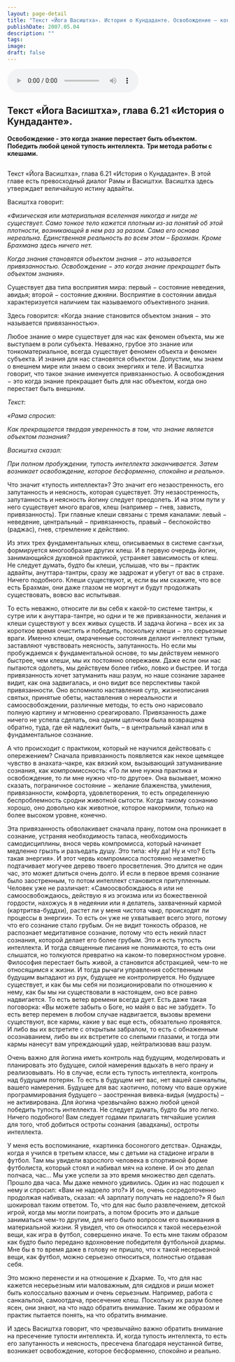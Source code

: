 ```yaml
---
layout: page-detail
title: "Текст «Йога Васиштха». История о Кундаданте. Освобождение — когда знание перестает быть объектом"
publishDate: 2007.05.04
description: ""
tags:
image:
draft: false
---
```


<audio title="2007.05.04 - Текст «Йога Васиштха». История о Кундаданте. Освобождение — когда знание перестает быть объектом.mp3" src="https://filer-api.advayta.org/v1.0/public/files/73258" controls=""></audio>

## 
## **Текст «Йога Васиштха», глава 6.21 «История о Кундаданте».**  
**Освобождение - это когда знание перестает быть объектом.**  
**Победить любой ценой тупость интеллекта.** **Три метода работы с клешами.**

##   
Текст «Йога Васиштха», глава 6.21 «История о Кундаданте». В этой главе есть превосходный диалог Рамы и Васиштхи. Васиштха здесь утверждает величайшую истину адвайты. 

  
 Васиштха говорит:

_«Физическая или материальная вселенная никогда и нигде не существует. Само тонкое тело кажется плотным из-за понятий об этой плотности, возникающей в нем раз за разом. Сама его основа нереальна. Единственная реальность во всем этом – Брахман. Кроме Брахмана здесь ничего нет._ 

 _Когда знания становятся объектом знания − это называется привязанностью. Освобождение − это когда знание прекращает быть объектом знания»._ 

  
 Существует два типа восприятия мира: первый − состояние неведения, авидья; второй − состояние джняни. Восприятие в состоянии авидья характеризуется наличием так называемого объективного знания.

 Здесь говорится: «Когда знание становится объектом знания − это называется привязанностью».

 Любое знание о мире существует для нас как феномен объекта, мы же выступаем в роли субъекта. Неважно, грубое это знание или тонкоматериальное, всегда существует феномен объекта и феномен субъекта. И знания для нас становятся объектом. Допустим, мы знаем о внешнем мире или знаем о своих энергиях и теле. И Васиштха говорит, что такое знание именуется привязанностью. А освобождения − это когда знание прекращает быть для нас объектом, когда оно перестает быть внешним.

  
_Текст:_ 

 _«Рама спросил:_ 

 _Как прекращается твердая уверенность в том, что знание является объектом познания?_ 

 _Васиштха сказал:_ 

 _При полном пробуждении, тупость интеллекта заканчивается. Затем возникает освобождение, которое бесформенно, спокойно и реально»._ 

  
 Что значит «тупость интеллекта»? Это значит его незаостренность, его запутанность и неясность, которая существует. Эту незаостренность, запутанность и неясность йогину следует преодолеть. И на этом пути у него существует много врагов, клеш (например − гнев, зависть, привязанность). Три главные клеши связаны с тремя каналами: левый − неведение, центральный − привязанность, правый − беспокойство (раджас), гнев, стремление к действию.

 Из этих трех фундаментальных клеш, описываемых в системе сангхьи, формируется многообразие других клеш. И в первую очередь йогин, занимающийся духовной практикой, устраняет зависимость от клеш. Не следует думать, будто бы клеши, услышав, что вы – практик адвайты, ануттара-тантры, сразу же задрожат и убегут от вас в страхе. Ничего подобного. Клеши существуют, и, если вы им скажите, что все есть Брахман, они даже глазом не моргнут и будут продолжать существовать, вовсю вас испытывая.

 То есть неважно, относите ли вы себя к какой-то системе тантры, к сутре или к ануттара-тантре, но одни и те же привязанности, желания и клеши существуют у всех живых существ. И задача йогина – всех их за короткое время очистить и победить, поскольку клеши − это серьезные враги. Именно клеши, омраченные состояния делают интеллект тупым, заставляют чувствовать неясность, запутанность. Но если мы пробуждаемся к фундаментальной основе, то мы действуем немного быстрее, чем клеши, мы их постоянно опережаем. Даже если они нас пытаются одолеть, мы действуем более гибко, ловко и быстрее. И тогда привязанность хочет затуманить наш разум, но наше сознание заранее видит, как она задвигалась, и оно видит все перспективы такой привязанности. Оно вспомнило наставления сутр, жизнеописания святых, принятые обеты, наставления о нереальности и самоосвобождении, различные методы, то есть оно нарисовало полную картину и мгновенно среагировало. Привязанность даже ничего не успела сделать, она одним щелчком была возвращена обратно, туда, где ей надлежит быть, – в центральный канал или в фундаментальное сознание.

 А что происходит с практиком, который не научился действовать с опережением? Сначала привязанность появляется как некое щемящее чувство в анахата-чакре, как вязкий ком, вызывающий затуманивание сознания, как компромиссность: «То ли мне нужна практика и освобождение, то ли мне нужно что-то другое». Она вызывает, можно сказать, пограничное состояние − желание блаженства, умиления, привязанности, комфорта, удовлетворения, то есть определенную беспроблемность сродни животной сытости. Когда такому сознанию хорошо, оно довольно как животное, которое накормили, только на более высоком уровне, конечно.

 Эта привязанность обволакивает сначала прану, потом она проникает в сознание, устраняя необходимость тапаса, необходимость самодисциплины, внося червь компромисса, который начинает медленно грызть и разъедать душу. Это типа: «Ну да! Ну и что? Есть такая энергия». И этот червь компромисса постоянно незаметно подтачивает могучее дерево твоего просветления. Это длится не один час, это может длиться очень долго. И если в первое время сознание было заостренным, то потом интеллект становится притупленным. Человек уже не различает: «Самоосвобождаюсь я или не самоосвобождаюсь, действую я из эгоизма или из божественной гордости, нахожусь я в недеянии или я делатель, захваченный кармой (картритва-буддхи), растет ли у меня чистота чакр, происходят ли процессы в энергии». То есть он уже не ухватывает всего этого, потому что его сознание стало грубым. Он не видит тонкость образов, не распознает медитативное сознание, потому что есть некий пласт сознания, которой делает его более грубым. Это и есть тупость интеллекта. И тогда священные писания не понимаются, то есть они слышатся, но толкуются превратно на каком-то поверхностном уровне. Философия перестает быть живой, а становится абстракцией, чем-то не относящимся к жизни. И тогда рычаги управления собственным будущим выпадают из рук, будущее не контролируется. Но будущее существует, и как бы мы себя ни позиционировали по отношению к нему, как бы мы ни существовали в настоящем, оно все равно надвигается. То есть ветер времени всегда дует. Есть даже такая поговорка: «Вы можете забыть о Боге, но майя о вас не забудет». То есть ветер перемен в любом случае надвигается, вызовы времени существуют, все кармы, какие у вас еще есть, обязательно проявятся. И либо вы их встретите с открытым забралом, то есть с обнаженным осознаванием, либо вы их встретите со слепыми глазами, и тогда эти кармы нанесут вам упреждающий удар, нейтрализовав ваш разум.

 Очень важно для йогина иметь контроль над будущим, моделировать и планировать это будущее, силой намерения вдыхать в него прану и реализовывать. Но в случае, если есть тупость интеллекта, контроль над будущим потерян. То есть в будущем нет вас, нет вашей санкальпы, вашего намерения. Будущее для вас хаотично, потому что ваше оружие программирования будущего – заостренная вивека-видья (мудрость) – не активирована. Для йогина чрезвычайно важно любой ценой победить тупость интеллекта. Не следует думать, будто бы это легко. Ничего подобного! Вам следует годами прилагать тягчайшие усилия для того, чтоб добиться остроты сознания (авадханы), остроты интеллекта.

 У меня есть воспоминание, «картинка босоногого детства». Однажды, когда я учился в третьем классе, мы с детьми на стадионе играли в футбол. Там мы увидели взрослого человека в спортивной форме футболиста, который стоял и набивал мяч на колене. И он это делал полчаса, час... Мы уже успели за это время множество дел сделать. Прошло два часа. Мы даже немного удивились. Один из нас подошел к нему и спросил: «Вам не надоело это?» И он, очень сосредоточенно продолжая набивать, сказал: «А зарплату получать не надоело?» Я был шокировал таким ответом. То, что для нас было развлечением, детской игрой, когда мы могли поиграть, а потом бросить это и дальше заниматься чем-то другим, для него было вопросом его выживания в материальной жизни. Я увидел, что он относился к такой несерьезной вещи, как игра в футбол, совершенно иначе. То есть мне таким образом как будто было передано вдохновение победителя футбольной дхармы. Мне бы в то время даже в голову не пришло, что к такой несерьезной вещи, как футбол, можно серьезно относиться, полностью отдавая себя.

 Это можно перенести и на отношение к Дхарме. То, что для нас кажется несерьезным или маловажным, для сиддхов и риши может быть колоссально важным и очень серьезным. Например, работа с санкальпой, самоотдача, пресечение клеш. Поскольку их разум более ясен, они знают, на что надо обратить внимание. Таким же образом и практик пытается понять, на что обратить внимание.

 И здесь Васиштха говорит, что чрезвычайно важно обратить внимание на пресечение тупости интеллекта. И, когда тупость интеллекта, то есть его запутанность и неясность, пресечена благодаря неустанной битве, возникает освобождение, которое бесформенно, спокойно и реально.
  
  
